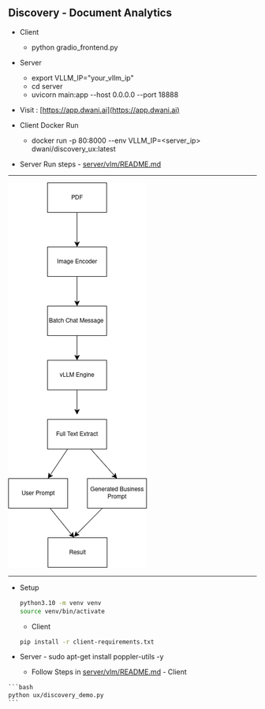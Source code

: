 ## Discovery - Document Analytics

- Client
    - python gradio_frontend.py
- Server
    - export VLLM_IP="your_vllm_ip"
    - cd server
    - uvicorn main:app --host 0.0.0.0 --port 18888


- Visit : [https://app.dwani.ai](https://app.dwani.ai)

- Client Docker Run
    - docker run -p 80:8000 --env VLLM_IP=<server_ip> dwani/discovery_ux:latest

- Server Run steps - [server/vlm/README.md](server/vlm/README.md)


---

![Discovery](docs/images/document_extract.png "Discovery") 


---

- Setup
    ```bash
    python3.10 -m venv venv
    source venv/bin/activate
    ```
    - Client 
    ```bash
    pip install -r client-requirements.txt
    ```
<!-- 
    for x86
        - pip install https://github.com/dwani-ai/vllm-arm64/releases/download/v0.0.0.8/vllm-0.10.1.dev603+ga01e0018b.d20250813-cp312-cp312-linux_x86_64.whl
-->
   - Server
    -     sudo apt-get install poppler-utils -y

        - Follow Steps in [server/vlm/README.md](server/vlm/README.md)
    - Client

    ```bash
    python ux/discovery_demo.py
    ```


<!-- 

docker build -t dwani/discovery_ux:latest -f client.Dockerfile .
docker push dwani/discovery_ux:latest

docker run -p 80:8000 --env VLLM_IP=<gemma_ip> dwani/discovery_ux:latest

-->